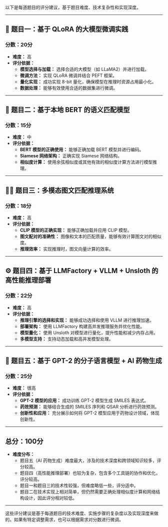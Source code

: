 以下是每道题目的评分建议，基于题目难度、技术复杂性和实现深度。

---

## 🧠 题目一：基于 QLoRA 的大模型微调实践

### 分数：**20分**

- **难度：** 高
- **评分依据：**
  - **模型选择与加载：** 选择合适的大模型（如 LLaMA2）并进行加载。
  - **微调方法：** 实现 QLoRA 微调并结合 PEFT 框架。
  - **量化实现：** 成功实现 8-bit 量化，确保模型在推理时资源占用最小化。
  - **数据处理：** 能够有效使用合适的数据集进行微调。

---

## 🧬 题目二：基于本地 BERT 的语义匹配模型

### 分数：**15分**

- **难度：** 中
- **评分依据：**
  - **BERT 模型的正确使用：** 能够正确加载 BERT 模型并进行编码。
  - **Siamese 网络架构：** 正确实现 Siamese 网络结构。
  - **相似度计算：** 使用余弦相似度或其他有效的相似度计算方法进行模型推理。

---

## 🧑‍🎨 题目三：多模态图文匹配推理系统

### 分数：**18分**

- **难度：** 高
- **评分依据：**
  - **CLIP 模型的正确实现：** 能够正确加载并应用 CLIP 模型。
  - **图文配对的准确性：** 图像和文本的匹配质量，能够有效计算图文对的相似度。
  - **推理效率：** 实现推理时，图文向量计算的效率。

---

## ⚙️ 题目四：基于 LLMFactory + VLLM + Unsloth 的高性能推理部署

### 分数：**22分**

- **难度：** 高
- **评分依据：**
  - **推理引擎的选择和实现：** 能够成功选择和使用 VLLM 进行推理加速。
  - **部署架构：** 使用 LLMFactory 构建高并发推理服务并优化性能。
  - **模型量化：** 使用 Unsloth 对模型进行量化，提升性能和减少内存占用。
  - **多模型支持：** 支持动态加载和高并发模型处理。

---

## 💊 题目五：基于 GPT-2 的分子语言模型 + AI 药物生成

### 分数：**25分**

- **难度：** 很高
- **评分依据：**
  - **GPT-2 模型的应用：** 成功训练 GPT-2 模型生成 SMILES 表达式。
  - **药效预测：** 能够结合生成的 SMILES 序列和 QSAR 分析进行药效预测。
  - **创新性和应用：** 充分展示如何将 GPT-2 模型应用于药物设计领域，体现创新性。

---

## 总分：**100分**

- **难度分布：**
  - 题目五（AI 药物生成）难度最大，涉及的技术深度和跨领域知识较多，评分较高。
  - 题目四（高性能推理部署）也较为复杂，包含多个工具链的协作和优化，评分较高。
  - 题目一和题目三的技术性较强，但难度略低一些，评分适中。
  - 题目二在技术实现上相对简单，但仍然需要正确处理相似度计算和网络结构设计，因此评分相对较低。

---

这些评分建议是基于每道题目的技术难度、实施步骤的复杂度以及实现深度来做的。如果有特定调整需求，也可以根据需求对分数进行微调。